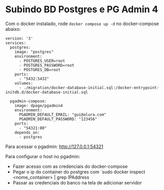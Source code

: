 # Subindo BD Postgres e PG Admin 4
Com o docker instalado, rode `docker compose up -d` no docker-compose abaixo:

```
version: '3'
services:
  postgres:
    image: "postgres"
    environment:
      - POSTGRES_USER=root
      - POSTGRES_PASSWORD=root
      - POSTGRES_DB=root      
    ports:
      - "5432:5432"
    volumes:
      - ./migration/docker-database-initial.sql:/docker-entrypoint-initdb.d/docker-database-initial.sql   

  pgadmin-compose:
    image: dpage/pgadmin4
    environment:
      PGADMIN_DEFAULT_EMAIL: "gui@alura.com"
      PGADMIN_DEFAULT_PASSWORD: "123456"
    ports:
      - "54321:80"
    depends_on:
      - postgres
```

Para acessar o pgadmin: http://127.0.0.1:54321

Para configurar o host no pgadmin: 

- Fazer acesso com as credenciais do docker-compose
- Pegar o ip do container do postgres com `sudo docker inspect <nome_container> | grep IPAddress
- Passar as credenciais do banco na tela de adicionar servidor